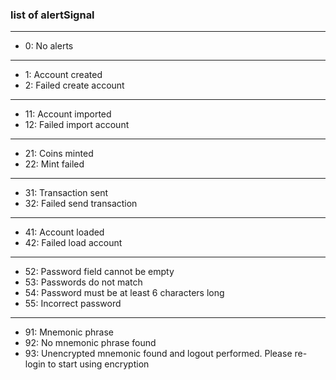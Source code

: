 ### list of alertSignal

---

- 0: No alerts

---

- 1: Account created
- 2: Failed create account

---

- 11: Account imported
- 12: Failed import account

---

- 21: Coins minted
- 22: Mint failed

---

- 31: Transaction sent
- 32: Failed send transaction

---

- 41: Account loaded
- 42: Failed load account

---

- 52: Password field cannot be empty
- 53: Passwords do not match
- 54: Password must be at least 6 characters long
- 55: Incorrect password

---

- 91: Mnemonic phrase
- 92: No mnemonic phrase found
- 93: Unencrypted mnemonic found and logout performed. Please re-login to start using encryption
